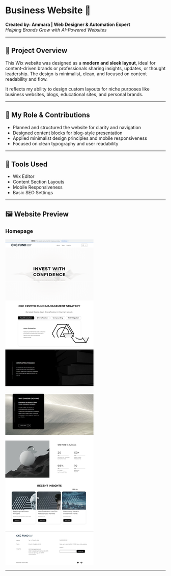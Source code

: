 # Business Website 📝

**Created by: Ammara | Web Designer & Automation Expert**  
*Helping Brands Grow with AI-Powered Websites*

---

## 📌 Project Overview

This Wix website was designed as a **modern and sleek layout**, ideal for content-driven brands or professionals sharing insights, updates, or thought leadership. The design is minimalist, clean, and focused on content readability and flow.

It reflects my ability to design custom layouts for niche purposes like business websites, blogs, educational sites, and personal brands.

---

## 💼 My Role & Contributions

- Planned and structured the website for clarity and navigation
- Designed content blocks for blog-style presentation
- Applied minimalist design principles and mobile responsiveness
- Focused on clean typography and user readability

---

## 🔧 Tools Used

- Wix Editor  
- Content Section Layouts  
- Mobile Responsiveness  
- Basic SEO Settings

---

## 🖼️ Website Preview

### Homepage
![Homepage](./home.png)

---


